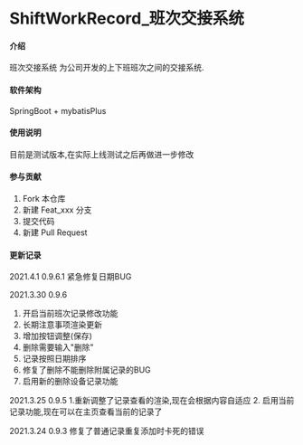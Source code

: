 # ShiftWorkRecord_班次交接系统

#### 介绍
班次交接系统 为公司开发的上下班班次之间的交接系统.

#### 软件架构
SpringBoot + mybatisPlus 

#### 使用说明

目前是测试版本,在实际上线测试之后再做进一步修改

#### 参与贡献

1.  Fork 本仓库
2.  新建 Feat_xxx 分支
3.  提交代码
4.  新建 Pull Request

#### 更新记录

2021.4.1
0.9.6.1
  紧急修复日期BUG

2021.3.30
0.9.6
1. 开启当前班次记录修改功能
2. 长期注意事项渲染更新
3. 增加按钮调整(保存)
4. 删除需要输入"删除"
5. 记录按照日期排序
6. 修复了删除不能删除附属记录的BUG
7. 启用新的删除设备记录功能

2021.3.25 
0.9.5 
1.重新调整了记录查看的渲染,现在会根据内容自适应
2. 启用当前记录功能,现在可以在主页查看当前的记录了

2021.3.24 
0.9.3 
修复了普通记录重复添加时卡死的错误

